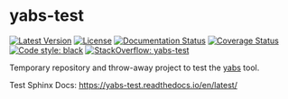 # yabs-test
[![Latest Version](https://img.shields.io/pypi/v/yabs-test.svg)](https://pypi.python.org/pypi/yabs-test/)
[![License](https://img.shields.io/pypi/l/yabs-test.svg)](https://github.com/mar10/yabs-test/blob/master/LICENSE.txt)
[![Documentation Status](https://readthedocs.org/projects/yabs-test/badge/?version=latest)](https://yabs-test.readthedocs.io/)
[![Coverage Status](https://coveralls.io/repos/github/mar10/yabs-test/badge.svg?branch=master)](https://coveralls.io/github/mar10/yabs-test?branch=master)
[![Code style: black](https://img.shields.io/badge/code%20style-black-000000.svg)](https://github.com/ambv/black)
[![StackOverflow: yabs-test](https://img.shields.io/badge/StackOverflow-yabs-blue.svg)](https://stackoverflow.com/questions/tagged/yabs)

Temporary repository and throw-away project to test the
[yabs](https://github.com/mar10/yabs) tool.

Test Sphinx Docs:
https://yabs-test.readthedocs.io/en/latest/
